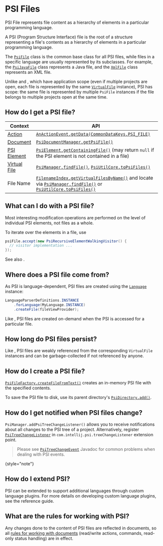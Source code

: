 <!-- Copyright 2000-2025 JetBrains s.r.o. and contributors. Use of this source code is governed by the Apache 2.0 license. -->

# PSI Files

<link-summary>PSI File represents file content as a hierarchy of elements in a particular programming language.</link-summary>

A PSI (Program Structure Interface) file is the root of a structure representing a file's contents as a hierarchy of elements in a particular programming language.

The [`PsiFile`](%gh-ic%/platform/core-api/src/com/intellij/psi/PsiFile.java) class is the common base class for all PSI files, while files in a specific language are usually represented by its subclasses.  For example, the [`PsiJavaFile`](%gh-ic%/java/java-psi-api/src/com/intellij/psi/PsiJavaFile.java) class represents a Java file, and the [`XmlFile`](%gh-ic%/xml/xml-psi-api/src/com/intellij/psi/xml/XmlFile.java) class represents an XML file.

Unlike [](virtual_file.md) and [](documents.md), which have application scope (even if multiple projects are open, each file is represented by the same
[`VirtualFile`](%gh-ic%/platform/core-api/src/com/intellij/openapi/vfs/VirtualFile.java) instance), PSI has [](project.md) scope:
the same file is represented by multiple `PsiFile` instances if the file belongs to multiple projects open at the same time.

## How do I get a PSI file?

| Context                         | API                                                                                                                                                                                                                                                                                                                                    |
|---------------------------------|----------------------------------------------------------------------------------------------------------------------------------------------------------------------------------------------------------------------------------------------------------------------------------------------------------------------------------------|
| [Action](action_system.md)      | [`AnActionEvent.getData(CommonDataKeys.PSI_FILE)`](%gh-ic%/platform/editor-ui-api/src/com/intellij/openapi/actionSystem/AnActionEvent.java)                                                                                                                                                                                            |
| [Document](documents.md)        | [`PsiDocumentManager.getPsiFile()`](%gh-ic%/platform/core-api/src/com/intellij/psi/PsiDocumentManager.java)                                                                                                                                                                                                                            |
| [PSI Element](psi_elements.md)  | [`PsiElement.getContainingFile()`](%gh-ic%/platform/core-api/src/com/intellij/psi/PsiElement.java) (may return `null` if the PSI element is not contained in a file)                                                                                                                                                                   |
| [Virtual File](virtual_file.md) | [`PsiManager.findFile()`](%gh-ic%/platform/core-api/src/com/intellij/psi/PsiManager.java), [`PsiUtilCore.toPsiFiles()`](%gh-ic%/platform/core-api/src/com/intellij/psi/util/PsiUtilCore.java)                                                                                                                                          |
| File Name                       | [`FilenameIndex.getVirtualFilesByName()`](%gh-ic%/platform/indexing-api/src/com/intellij/psi/search/FilenameIndex.java) and locate via [`PsiManager.findFile()`](%gh-ic%/platform/core-api/src/com/intellij/psi/PsiManager.java) or [`PsiUtilCore.toPsiFiles()`](%gh-ic%/platform/core-api/src/com/intellij/psi/util/PsiUtilCore.java) |

## What can I do with a PSI file?

Most interesting modification operations are performed on the level of individual PSI elements, not files as a whole.

To iterate over the elements in a file, use

```java
psiFile.accept(new PsiRecursiveElementWalkingVisitor() {
  // visitor implementation ...
});
```

See also [](navigating_psi.md).

## Where does a PSI file come from?

As PSI is language-dependent, PSI files are created using the [`Language`](%gh-ic%/platform/core-api/src/com/intellij/lang/Language.java) instance:

```java
LanguageParserDefinitions.INSTANCE
    .forLanguage(MyLanguage.INSTANCE)
    .createFile(fileViewProvider);
```

Like [](documents.md), PSI files are created on-demand when the PSI is accessed for a particular file.

## How long do PSI files persist?

Like [](documents.md), PSI files are weakly referenced from the corresponding `VirtualFile` instances and can be garbage-collected if not referenced by anyone.

## How do I create a PSI file?

[`PsiFileFactory.createFileFromText()`](%gh-ic%/platform/core-api/src/com/intellij/psi/PsiFileFactory.java) creates an in-memory PSI file with the specified contents.

To save the PSI file to disk, use its parent directory's [`PsiDirectory.add()`](%gh-ic%/platform/core-api/src/com/intellij/psi/PsiDirectory.java).

## How do I get notified when PSI files change?

`PsiManager.addPsiTreeChangeListener()` allows you to receive notifications about all changes to the PSI tree of a project.
Alternatively, register [`PsiTreeChangeListener`](%gh-ic%/platform/core-api/src/com/intellij/psi/PsiTreeChangeListener.java) in `com.intellij.psi.treeChangeListener` extension point.

> Please see [`PsiTreeChangeEvent`](%gh-ic%/platform/core-api/src/com/intellij/psi/PsiTreeChangeEvent.java) Javadoc for common problems when dealing with PSI events.
>
{style="note"}

## How do I extend PSI?

PSI can be extended to support additional languages through custom language plugins.
For more details on developing custom language plugins, see the [](custom_language_support.md) reference guide.

## What are the rules for working with PSI?

Any changes done to the content of PSI files are reflected in documents, so all [rules for working with documents](documents.md#what-are-the-rules-of-working-with-documents) (read/write actions, commands, read-only status handling) are in effect.
